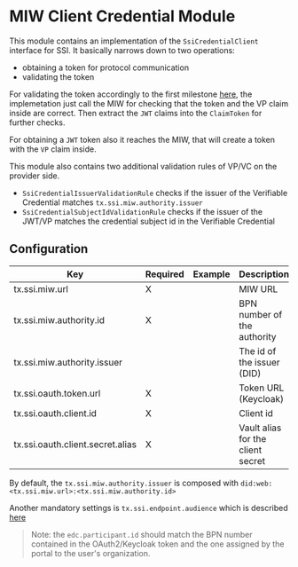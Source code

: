 # MIW Client Credential Module

This module contains an implementation of the `SsiCredentialClient` interface for SSI.
It basically narrows down to two operations:

- obtaining a token for protocol communication
- validating the token

For validating the token accordingly to the first milestone [here](https://github.com/eclipse-tractusx/ssi-docu/tree/main/docs/architecture/cx-3-2), the implemetation
just call the MIW for checking that the token and the VP claim inside are correct. Then extract the `JWT` claims into the `ClaimToken` for further checks.

For obtaining a `JWT` token also it reaches the MIW, that will create a token with the `VP` claim inside.

This module also contains two additional validation rules of VP/VC on the provider side.

- `SsiCredentialIssuerValidationRule`    checks if the issuer of the Verifiable Credential matches `tx.ssi.miw.authority.issuer`
- `SsiCredentialSubjectIdValidationRule` checks if the issuer of the JWT/VP matches the credential subject id in the Verifiable Credential

## Configuration

| Key                              | Required | Example        | Description                       |
|----------------------------------|----------|----------------|-----------------------------------|
| tx.ssi.miw.url                   | X        |                | MIW URL                           |
| tx.ssi.miw.authority.id          | X        |                | BPN number of the authority       |
| tx.ssi.miw.authority.issuer      |          |                | The id of the issuer (DID)        |
| tx.ssi.oauth.token.url           | X        |                | Token URL (Keycloak)              |
| tx.ssi.oauth.client.id           | X        |                | Client id                         |
| tx.ssi.oauth.client.secret.alias | X        |                | Vault alias for the client secret |

By default, the `tx.ssi.miw.authority.issuer` is composed with `did:web:<tx.ssi.miw.url>:<tx.ssi.miw.authority.id>`

Another mandatory settings is `tx.ssi.endpoint.audience` which is described [here](../ssi-identity-core/README.md)

> Note: the `edc.participant.id` should match the BPN number contained in the OAuth2/Keycloak token and the one assigned by the portal to the user's organization.
